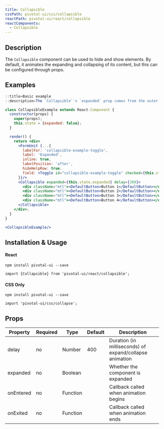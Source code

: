 ```yaml
---
title: Collapsible
cssPath: pivotal-ui/css/collapsible
reactPath: pivotal-ui/react/collapsible
reactComponents:
  - Collapsible
---
```


## Description

The `Collapsible` component can be used to hide and show elements. By default,
it animates the expanding and collapsing of its content, but this can be configured
through props.

## Examples

```jsx
::title=Basic example
::description=The `Collapsible`'s `expanded` prop comes from the outer component's `state`.

class CollapsibleExample extends React.Component {
  constructor(props) {
    super(props);
    this.state = {expanded: false};
  }

  render() {
    return <div>
      <FormUnit {...{
        labelFor: 'collapsible-example-toggle',
        label: 'Expanded',
        inline: true,
        labelPosition: 'after',
        hideHelpRow: true,
        field: <Toggle id="collapsible-example-toggle" checked={this.state.expanded} onChange={evt => this.setState({expanded: evt.target.checked})}/>
      }}/>
      <Collapsible expanded={this.state.expanded} delay={300}>
        <div className="mtl"><DefaultButton>Button 1</DefaultButton></div>
        <div className="mtl"><DefaultButton>Button 2</DefaultButton></div>
        <div className="mtl"><DefaultButton>Button 3</DefaultButton></div>
        <div className="mtl"><DefaultButton>Button 4</DefaultButton></div>
      </Collapsible>
    </div>;
  }
}

<CollapsibleExample/>
```

## Installation & Usage

#### React
`npm install pivotal-ui --save`

`import {Collapsible} from 'pivotal-ui/react/collapsible';`

#### CSS Only
`npm install pivotal-ui --save`

`import 'pivotal-ui/css/collapse';`

## Props

Property  | Required | Type     | Default | Description
----------|----------|----------|---------|------------
delay     | no       | Number   | 400     | Duration (in milliseconds) of expand/collapse animation
expanded  | no       | Boolean  |         | Whether the component is expanded
onEntered | no       | Function |         | Callback called when animation begins
onExited  | no       | Function |         | Callback called when animation ends